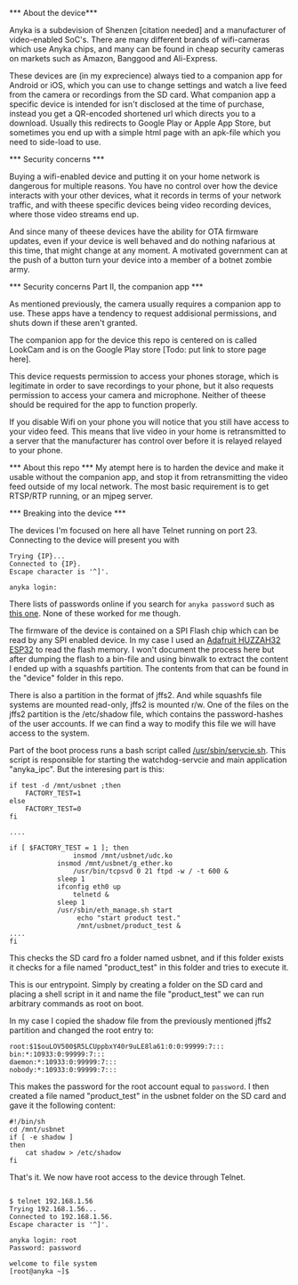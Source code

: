 

*** About the device***

Anyka is a subdevision of Shenzen [citation needed] and a manufacturer of video-enabled SoC's. There are
many different brands of wifi-cameras which use Anyka chips, and many can be found in cheap security cameras on markets such as Amazon, Banggood and Ali-Express.

These devices are (in my exprecience) always tied to a companion app for Android or iOS, which you can use to change settings and watch a live feed from the camera or recordings from the SD card. What companion app a specific device is intended for isn't disclosed at the time of purchase, instead you get a QR-encoded shortened url which directs you to a download. Usually this redirects to Google Play or Apple App Store, but sometimes you end up with a simple html page with an apk-file which you need to side-load to use.
 
*** Security concerns ***

Buying a wifi-enabled device and putting it on your home network is dangerous for multiple reasons. You have no control over how the device interacts with your other devices, what it records in terms of your network traffic, and with theese specific devices being video recording devices, where those video streams end up.

And since many of theese devices have the ability for OTA firmware updates, even if your device is well behaved and do nothing nafarious at this time, that might change at any moment. A motivated government can at the push of a button turn your device into a member of a botnet zombie army.

*** Security concerns Part II, the companion app ***

As mentioned previously, the camera usually requires a companion app to use. These apps have a tendency to request addisional permissions, and shuts down if these aren't granted.

The companion app for the device this repo is centered on is called LookCam and is on the Google Play store [Todo: put link to store page here]. 

This device requests permission to access your phones storage, which is legitimate in order to save recordings to your phone, but it also requests permission to access your camera and microphone. Neither of theese should be required for the app to function properly.

If you disable Wifi on your phone you will notice that you still have access to your video feed. This means that live video in your home is retransmitted to a server that the manufacturer has control over before it is relayed relayed to your phone.

*** About this repo *** 
My atempt here is to harden the device and make it usable without the companion app, and stop it from retransmitting the video feed outside of my local network. The most basic requirement is to get RTSP/RTP running, or an mjpeg server.  

*** Breaking into the device ***

The devices I'm focused on here all have Telnet running on port 23. Connecting to the device will present you with
```
Trying {IP}...
Connected to {IP}.
Escape character is '^]'.

anyka login:
```

There lists of passwords online if you search for ```anyka password``` such as [this one](https://gist.github.com/gabonator/74cdd6ab4f733ff047356198c781f27d). None of these worked for me though. 

The firmware of the device is contained on a SPI Flash chip which can be read by any SPI enabled device. In my case I used an [Adafruit HUZZAH32 ESP32](https://www.adafruit.com/product/3405) to read the flash memory. I won't document the process here but after dumping the flash to a bin-file and using binwalk to extract the content I ended up with a squashfs partition. The contents from that can be found in the "device" folder in this repo.

There is also a partition in the format of jffs2. And while squashfs file systems are mounted read-only, jffs2 is mounted r/w. One of the files on the jffs2 partition is the /etc/shadow file, which contains the password-hashes of the user accounts. If we can find a way to modify this file we will have access to the system.

Part of the boot process runs a bash script called [/usr/sbin/servcie.sh](device/squashfs-root/sbin/service.sh). This script is responsible for starting the watchdog-servcie and main application "anyka_ipc". But the interesing part is this:
```
if test -d /mnt/usbnet ;then
	FACTORY_TEST=1
else
	FACTORY_TEST=0
fi

....

if [ $FACTORY_TEST = 1 ]; then
                insmod /mnt/usbnet/udc.ko
            insmod /mnt/usbnet/g_ether.ko
                /usr/bin/tcpsvd 0 21 ftpd -w / -t 600 &
            sleep 1
            ifconfig eth0 up
                telnetd &
            sleep 1
            /usr/sbin/eth_manage.sh start
                 echo "start product test."
                 /mnt/usbnet/product_test &
....
fi

```

This checks the SD card fro a folder named usbnet, and if this folder exists it checks for a file named "product_test"
in this folder and tries to execute it.

This is our entrypoint. Simply by creating a folder on the SD card and placing a shell script in it and name the file "product_test" we can run arbitrary commands as root on boot.

In my case I copied the shadow file from the previously mentioned jffs2 partition and changed the root entry to:
```
root:$1$ouLOV500$R5LCUppbxY40r9uLE8la61:0:0:99999:7:::
bin:*:10933:0:99999:7:::
daemon:*:10933:0:99999:7:::
nobody:*:10933:0:99999:7:::
```

This makes the password for the root account equal to ```password```.
I then created a file named "product_test" in the usbnet folder on the SD card and gave it the following content:
```
#!/bin/sh
cd /mnt/usbnet
if [ -e shadow ]
then
	cat shadow > /etc/shadow
fi
```

That's it. We now have root access to the device through Telnet.

```

$ telnet 192.168.1.56
Trying 192.168.1.56...
Connected to 192.168.1.56.
Escape character is '^]'.

anyka login: root
Password: password

welcome to file system
[root@anyka ~]$

```
